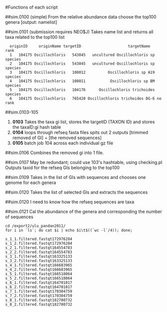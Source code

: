 #Functions of each script

##sim.0100 
 (simple)
 From the relative abundance data choose the top100 genera [output: namelist]

##sim.0101 
(submission requires NEO$J)
Takes name list and returns all taxa related to the top100 list
```
  originID     originName targetID                     targetName    rank
  1   104175 Oscillochloris   543045   uncultured Oscillochloris sp species
  2   104175 Oscillochloris   543045   uncultured Oscillochloris sp species
  3   104175 Oscillochloris   108012          Oscillochloris sp A19 species
  4   104175 Oscillochloris   108011           Oscillochloris sp BM species
  5   104175 Oscillochloris   104176      Oscillochloris trichoides species
  6   104175 Oscillochloris   765420 Oscillochloris trichoides DG-6 no rank
```

##sim.0103-105
   1. **0103** Takes the taxa gi list, stores the targetID (TAXON ID) and stores the taxaID:gi hash table 
   2. **0104** loops through refseq fasta files spits out 2 outputs [trimmed removed of GI] + [the removed sequences]
   3. **0105** batch job 104 across each individual gz file

##sim.0106 
   Combines the removed gi into 1 file. 

##sim.0107 
  May be redundant; could use 103's hashtable, using checking.pl
  Outputs taxid for the refseq GIs belonging to the top100 

##sim.0109 
  Takes in the list of GIs with sequences and chooses one genome for each genera


##sim.0120
  Takes the list of selected GIs and extracts the sequences

##sim.0120
  I need to know how the refseq sequences are taxa

##sim.0121
   Cal the abundance of the genera and corresponding the number of sequences



   ```
   cd /export2/ulu_pandan2011/
   for i in `ls`; do cat $i | echo $i\t$((`wc -l`/4)); done;

s_1_1.filtered.fastqt172976284
s_1_2.filtered.fastqt172976284
s_2_1.filtered.fastqt164554783
s_2_2.filtered.fastqt164554783
s_3_1.filtered.fastqt163325133
s_3_2.filtered.fastqt163325133
s_4_1.filtered.fastqt166683965
s_4_2.filtered.fastqt166683965
s_5_1.filtered.fastqt166518064
s_5_2.filtered.fastqt166518064
s_6_1.filtered.fastqt164701017
s_6_2.filtered.fastqt164701017
s_7_1.filtered.fastqt170304759
s_7_2.filtered.fastqt170304759
s_8_1.filtered.fastqt182780732
s_8_2.filtered.fastqt182780732
```
